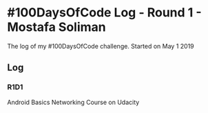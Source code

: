 # #100DaysOfCode Log - Round 1 - Mostafa Soliman

The log of my #100DaysOfCode challenge. Started on May 1 2019

## Log

### R1D1 
Android Basics Networking Course on Udacity

